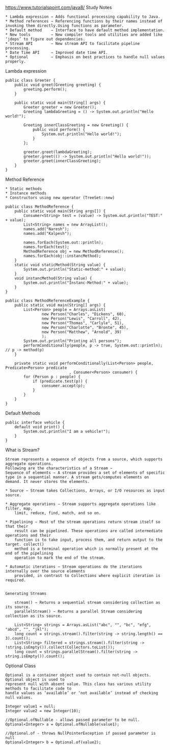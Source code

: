 https://www.tutorialspoint.com/java8/
Study Notes

	* Lambda expression	− Adds functional processing capability to Java.
	* Method references	− Referencing functions by their names instead of invoking them directly.Using functions as parameter.
	* Default method	− Interface to have default method implementation.
	* New tools			− New compiler tools and utilities are added like ‘jdeps’ to figure out dependencies.
	* Stream API		− New stream API to facilitate pipeline processing.
	* Date Time API		− Improved date time API.
	* Optional			− Emphasis on best practices to handle null values properly.
	

Lambda expression
	
	public class Greeter {
		public void greet(Greeting greeting) {
			greeting.perform();
		}
		
		public static void main(String[] args) {
			Greeter greeter = new Greeter();
			Greeting lambdaGreeting = () -> System.out.println("Hello world!");
			
			Greeting innerClassGreeting = new Greeting() {
				public void perform() {
					System.out.println("Hello world!");
				}
			};
			
			greeter.greet(lambdaGreeting);
			greeter.greet(() -> System.out.println("Hello world!"));
			greeter.greet(innerClassGreeting);
		}
	}
		
	
Method Reference 

	* Static methods
	* Instance methods
	* Constructors using new operator (TreeSet::new)
		
	public class MethodReference {
		public static void main(String args[]) {
			Consumer<String> test = (value) -> System.out.println("TEST:" + value);
			List<String> names = new ArrayList();
			names.add("Naresh");
			names.add("Kalpesh");

			names.forEach(System.out::println);
			names.forEach(test);
			MethodReference obj = new MethodReference();
			names.forEach(obj::instancMethod);
		}
		static void staticMethod(String value) {
			System.out.println("Static-method:" + value);
		}
		void instancMethod(String value) {
			System.out.println("Instanc-Method:" + value);
		}
	}
	
	public class MethodReferenceExample {
		public static void main(String[] args) {
			List<Person> people = Arrays.asList(
					new Person("Charles", "Dickens", 60),
					new Person("Lewis", "Carroll", 42),
					new Person("Thomas", "Carlyle", 51),
					new Person("Charlotte", "Bronte", 45),
					new Person("Matthew", "Arnold", 39)
					);
			System.out.println("Printing all persons");
			performConditionally(people, p -> true, System.out::println); // p -> method(p)
		}

		private static void performConditionally(List<Person> people, Predicate<Person> predicate
								, Consumer<Person> consumer) {
			for (Person p : people) {
				if (predicate.test(p)) {
					consumer.accept(p);
				}
			}
		}
	}

Default Methods
	
	public interface vehicle {
		default void print() {
			System.out.println("I am a vehicle!");
		}
	}
	
What is Stream?
	
	Stream represents a sequence of objects from a source, which supports aggregate operations. 
	Following are the characteristics of a Stream −
	Sequence of elements − A stream provides a set of elements of specific type in a sequential manner. A stream gets/computes elements on demand. It never stores the elements.

	* Source − Stream takes Collections, Arrays, or I/O resources as input source.

	* Aggregate operations − Stream supports aggregate operations like filter, map, 
		limit, reduce, find, match, and so on.

	* Pipelining − Most of the stream operations return stream itself so that their 
		result can be pipelined. These operations are called intermediate operations and their 
		function is to take input, process them, and return output to the target. collect() 
		method is a terminal operation which is normally present at the end of the pipelining 
		operation to mark the end of the stream.

	* Automatic iterations − Stream operations do the iterations internally over the source elements 
		provided, in contrast to Collections where explicit iteration is required.
		
	
	Generating Streams
	
		stream() − Returns a sequential stream considering collection as its source.
		parallelStream() − Returns a parallel Stream considering collection as its source.
		
		List<String> strings = Arrays.asList("abc", "", "bc", "efg", "abcd", "", "jkl");
		long count = strings.stream().filter(string -> string.length() == 3).count();
		List<String> filtered = strings.stream().filter(string -> !string.isEmpty()).collect(Collectors.toList());
		long count = strings.parallelStream().filter(string -> string.isEmpty()).count();
	
Optional Class
	
	Optional is a container object used to contain not-null objects. Optional object is used to 
	represent null with absent value. This class has various utility methods to facilitate code to 
	handle values as ‘available’ or ‘not available’ instead of checking null values.
	
	Integer value1 = null;
	Integer value2 = new Integer(10);

	//Optional.ofNullable - allows passed parameter to be null.
	Optional<Integer> a = Optional.ofNullable(value1);

	//Optional.of - throws NullPointerException if passed parameter is null
	Optional<Integer> b = Optional.of(value2);
	
	